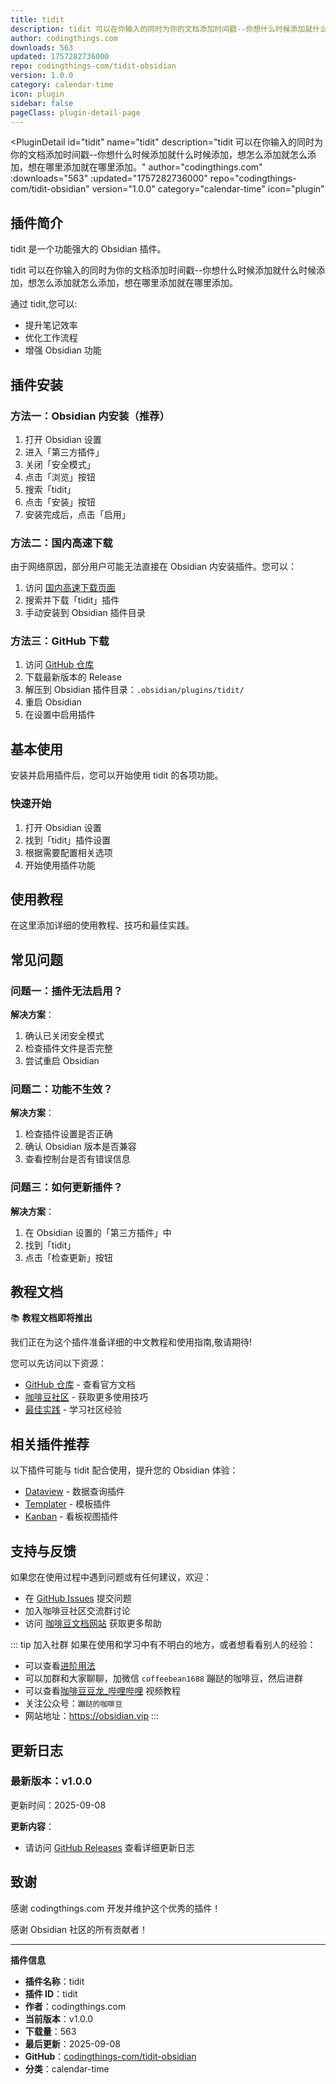 ```yaml
---
title: tidit
description: tidit 可以在你输入的同时为你的文档添加时间戳--你想什么时候添加就什么时候添加，想怎么添加就怎么添加，想在哪里添加就在哪里添加。
author: codingthings.com
downloads: 563
updated: 1757282736000
repo: codingthings-com/tidit-obsidian
version: 1.0.0
category: calendar-time
icon: plugin
sidebar: false
pageClass: plugin-detail-page
---
```


<PluginDetail
  id="tidit"
  name="tidit"
  description="tidit 可以在你输入的同时为你的文档添加时间戳--你想什么时候添加就什么时候添加，想怎么添加就怎么添加，想在哪里添加就在哪里添加。"
  author="codingthings.com"
  :downloads="563"
  :updated="1757282736000"
  repo="codingthings-com/tidit-obsidian"
  version="1.0.0"
  category="calendar-time"
  icon="plugin"
>

<!-- AUTO_GENERATED_START -->
## 插件简介

tidit 是一个功能强大的 Obsidian 插件。

tidit 可以在你输入的同时为你的文档添加时间戳--你想什么时候添加就什么时候添加，想怎么添加就怎么添加，想在哪里添加就在哪里添加。

通过 tidit,您可以:

- 提升笔记效率
- 优化工作流程
- 增强 Obsidian 功能

<!-- AUTO_GENERATED_END -->

<!-- AUTO_GENERATED_START -->
## 插件安装

### 方法一：Obsidian 内安装（推荐）

1. 打开 Obsidian 设置
2. 进入「第三方插件」
3. 关闭「安全模式」
4. 点击「浏览」按钮
5. 搜索「tidit」
6. 点击「安装」按钮
7. 安装完成后，点击「启用」

### 方法二：国内高速下载

由于网络原因，部分用户可能无法直接在 Obsidian 内安装插件。您可以：

1. 访问 [国内高速下载页面](/zh/documentation/obsidian-plugins-download.html)
2. 搜索并下载「tidit」插件
3. 手动安装到 Obsidian 插件目录

### 方法三：GitHub 下载

1. 访问 [GitHub 仓库](https://github.com/codingthings-com/tidit-obsidian)
2. 下载最新版本的 Release
3. 解压到 Obsidian 插件目录：`.obsidian/plugins/tidit/`
4. 重启 Obsidian
5. 在设置中启用插件

## 基本使用

安装并启用插件后，您可以开始使用 tidit 的各项功能。

### 快速开始

1. 打开 Obsidian 设置
2. 找到「tidit」插件设置
3. 根据需要配置相关选项
4. 开始使用插件功能

<!-- AUTO_GENERATED_END -->

<!-- CUSTOM_CONTENT_START:tutorial -->
## 使用教程

在这里添加详细的使用教程、技巧和最佳实践。

<!-- CUSTOM_CONTENT_END:tutorial -->

<!-- SHARED_CONTENT_START -->
## 常见问题

### 问题一：插件无法启用？

**解决方案**：
1. 确认已关闭安全模式
2. 检查插件文件是否完整
3. 尝试重启 Obsidian

### 问题二：功能不生效？

**解决方案**：
1. 检查插件设置是否正确
2. 确认 Obsidian 版本是否兼容
3. 查看控制台是否有错误信息

### 问题三：如何更新插件？

**解决方案**：
1. 在 Obsidian 设置的「第三方插件」中
2. 找到「tidit」
3. 点击「检查更新」按钮

## 教程文档

📚 **教程文档即将推出**

我们正在为这个插件准备详细的中文教程和使用指南,敬请期待!

您可以先访问以下资源：
- [GitHub 仓库](https://github.com/codingthings-com/tidit-obsidian) - 查看官方文档
- [咖啡豆社区](/zh/bases/) - 获取更多使用技巧
- [最佳实践](/zh/best-practices/) - 学习社区经验

## 相关插件推荐

以下插件可能与 tidit 配合使用，提升您的 Obsidian 体验：

- [Dataview](/zh/plugins/dataview.html) - 数据查询插件
- [Templater](/zh/plugins/templater-obsidian.html) - 模板插件
- [Kanban](/zh/plugins/obsidian-kanban.html) - 看板视图插件

## 支持与反馈

如果您在使用过程中遇到问题或有任何建议，欢迎：

- 在 [GitHub Issues](https://github.com/codingthings-com/tidit-obsidian/issues) 提交问题
- 加入咖啡豆社区交流群讨论
- 访问 [咖啡豆文档网站](https://obsidian.vip) 获取更多帮助

::: tip 加入社群
如果在使用和学习中有不明白的地方，或者想看看别人的经验：
- 可以查看[进阶用法](/zh/advanced)
- 可以加群和大家聊聊，加微信 `coffeebean1688` 蹦跶的咖啡豆，然后进群
- 可以查看[咖啡豆豆龙_哔哩哔哩](https://space.bilibili.com/618777356) 视频教程
- 关注公众号：`蹦跶的咖啡豆`
- 网站地址：https://obsidian.vip
:::
<!-- SHARED_CONTENT_END -->

<!-- AUTO_GENERATED_START -->
## 更新日志

### 最新版本：v1.0.0

更新时间：2025-09-08

**更新内容**：
- 请访问 [GitHub Releases](https://github.com/codingthings-com/tidit-obsidian/releases) 查看详细更新日志

## 致谢

感谢 codingthings.com 开发并维护这个优秀的插件！

感谢 Obsidian 社区的所有贡献者！

---

**插件信息**
- **插件名称**：tidit
- **插件 ID**：tidit
- **作者**：codingthings.com
- **当前版本**：v1.0.0
- **下载量**：563
- **最后更新**：2025-09-08
- **GitHub**：[codingthings-com/tidit-obsidian](https://github.com/codingthings-com/tidit-obsidian)
- **分类**：calendar-time
<!-- AUTO_GENERATED_END -->

</PluginDetail>

